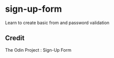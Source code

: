 # sign-up-form

Learn to create basic from and password validation

## Credit

The Odin Project : Sign-Up Form
